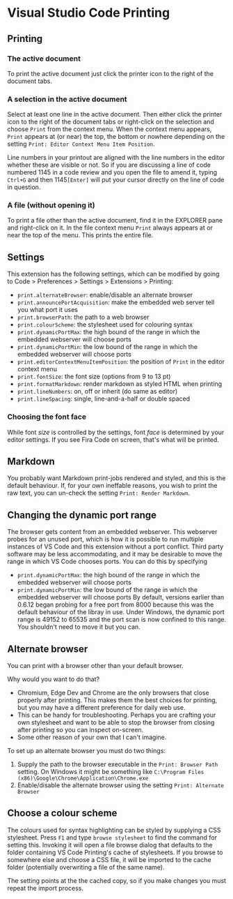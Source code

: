 # Visual Studio Code Printing

## Printing
### The active document
To print the active document just click the printer icon to the right of the document tabs.

### A selection in the active document
Select at least one line in the active document. Then either click the printer icon to the right of the document tabs or right-click on the selection and choose `Print` from the context menu. When the context menu appears, `Print` appears at (or near) the top, the bottom or nowhere depending on the setting `Print: Editor Context Menu Item Position`.

Line numbers in your printout are aligned with the line numbers in the editor whether these are visible or not. So if you are discussing a line of code numbered 1145 in a code review and you open the file to amend it, typing `Ctrl+G` and then 1145`[Enter]` will put your cursor directly on the line of code in question.

### A file (without opening it)
To print a file other than the active document, find it in the EXPLORER pane and right-click on it. In the file context menu `Print` always appears at or near the top of the menu. This prints the entire file.

## Settings
This extension has the following settings, which can be modified by going to Code > Preferences > Settings > Extensions > Printing:

* `print.alternateBrowser`: enable/disable an alternate browser
* `print.announcePortAcquisition`: make the embedded web server tell you what port it uses
* `print.browserPath`: the path to a web browser
* `print.colourScheme`: the stylesheet used for colouring syntax
* `print.dynamicPortMax`: the high bound of the range in which the embedded webserver will choose ports 
* `print.dynamicPortMin`: the low bound of the range in which the embedded webserver will choose ports
* `print.editorContextMenuItemPosition`: the position of `Print` in the editor context menu
* `print.fontSize`: the font size (options from 9 to 13 pt)
* `print.formatMarkdown`: render markdown as styled HTML when printing
* `print.lineNumbers`: on, off or inherit (do same as editor)
* `print.lineSpacing`: single, line-and-a-half or double spaced

### Choosing the font face
While font _size_ is controlled by the settings, font _face_ is determined by your editor settings. If you see Fira Code on screen, that's what will be printed.

## Markdown
You probably want Markdown print-jobs rendered and styled, and this is the default behaviour. If, for your own ineffable reasons, you wish to print the raw text, you can un-check the setting `Print: Render Markdown`.

## Changing the dynamic port range
The browser gets content from an embedded webserver. This webserver probes for an unused port, which is how it is possible to run multiple instances of VS Code and this extension without a port conflict. Third party software may be less accommodating, and it may be desirable to move the range in which VS Code chooses ports. You can do this by specifying 
* `print.dynamicPortMax`: the high bound of the range in which the embedded webserver will choose ports 
* `print.dynamicPortMin`: the low bound of the range in which the embedded webserver will choose ports
By default, versions earlier than 0.6.12 began probing for a free port from 8000 because this was the default behaviour of the libray 
in use. Under Windows, the dynamic port range is 49152 to 65535 and the port scan is now confined to this range. You shouldn't need to move it but you can.

## Alternate browser
You can print with a browser other than your default browser.

Why would you want to do that?
* Chromium, Edge Dev and Chrome are the only browsers that close properly after printing. This makes them the best choices for printing, but you may have a different preference for daily web use.
* This can be handy for troubleshooting. Perhaps you are crafting your own stylesheet and want to be able to stop the browser from closing after printing so you can inspect on-screen.
* Some other reason of your own that I can't imagine.

To set up an alternate browser you must do two things:
1. Supply the path to the browser executable in the `Print: Browser Path` setting. On Windows it might be something like `C:\Program Files (x86)\Google\Chrome\Application\Chrome.exe`
1. Enable/disable the alternate browser using the setting `Print: Alternate Browser`

## Choose a colour scheme
The colours used for syntax highlighting can be styled by supplying a CSS stylesheet. Press `F1` and type `browse stylesheet` to find the command for setting this. Invoking it will open a file browse dialog that defaults to the folder containing VS Code Printing's cache of stylesheets. If you browse to somewhere else and choose a CSS file, it will be imported to the cache folder (potentially overwriting a file of the same name).

 The setting points at the the cached copy, so if you make changes you must repeat the import process.
